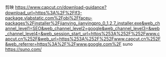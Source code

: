 剪映
https://www.capcut.cn/download-guidance?download_url=https%3A%2F%2Flf3-package.vlabstatic.com%2Fobj%2Ffaceu-packages%2Finstaller%2Fjianying_jianyingpro_0_1.2.7_installer.exe&web_channel_level1=SEO&web_channel_level2=google&web_channel_level3=&web_channel_level4=&web_session_start_url=https%253A%252F%252Fwww.capcut.cn%252F&web_url=https%253A%252F%252Fwww.capcut.cn%252F&web_referrer=https%3A%2F%2Fwww.google.com%2F
suno
https://suno.com/

